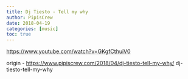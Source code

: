 ```yaml
---
title: Dj Tiesto - Tell my why
author: PipisCrew
date: 2018-04-19
categories: [music]
toc: true
---
```


https://www.youtube.com/watch?v=GKgfCthuiV0

origin - https://www.pipiscrew.com/2018/04/dj-tiesto-tell-my-why/ dj-tiesto-tell-my-why
